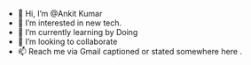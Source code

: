 - 👋 Hi, I’m @Ankit Kumar
- 👀 I’m interested in new tech.
- 🌱 I’m currently learning by Doing 
- 💞️ I’m looking to collaborate 
- 📫 Reach me via Gmail captioned or stated somewhere here .

<!---
kumar833ankit/Ankitkumar is a ✨ special ✨ repository because its `README.md` (this file) appears on your GitHub profile.
You can click the Preview link to take a look at your changes.
--->
